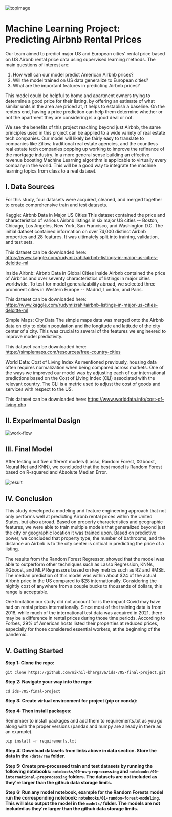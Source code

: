 ![topimage](https://user-images.githubusercontent.com/71023894/115910844-56ba2e80-a43b-11eb-8851-3fc48e0a68bc.png)


# Machine Learning Project: Predicting Airbnb Rental Prices
Our team aimed to predict major US and European cities' rental price based on US Airbnb rental price data using supervised learning methods. The main questions of interest are:
  1. How well can our model predict American Airbnb prices? 
  1. Will the model trained on US data generalize to European cities? 
  2. What are the important features in predicting Airbnb prices? 

This model could be helpful to home and apartment owners trying to determine a good price for their listing, by offering an estimate of what similar units in the area are priced at, it helps to establish a baseline. On the renters end, having a price prediction can help them determine whether or not the apartment they are considering is a good deal or not. 

We see the benefits of this project reaching beyond just Airbnb, the same principles used in this project can be applied to a wide variety of real estate tech companies. Our model will likely be fairly easy to translate to companies like Zillow, traditional real estate agencies, and the countless real estate tech companies popping up working to improve the refinance of the mortgage industry. In a more general sense building an effective revenue boosting Machine Learning algorithm is applicable to virtually every company in the world. This will be a good way to integrate the machine learning topics from class to a real dataset.


## I. Data Sources
For this study, four datasets were acquired, cleaned, and merged together to create comprehensive train and test datasets. 

Kaggle: Airbnb Data in Major US Cities
This dataset contained the price and characteristics of various Airbnb listings in six major US cities -- Boston, Chicago, Los Angeles, New York, San Francisco, and Washington D.C. The initial dataset contained information on over 74,000 distinct Airbnb properties and 28 features. It was ultimately split into training, validation, and test sets.

This dataset can be downloaded here: https://www.kaggle.com/rudymizrahi/airbnb-listings-in-major-us-cities-deloitte-ml

Inside Airbnb: Airbnb Data in Global Cities
Inside Airbnb contained the price of Airbnbs and over seventy characteristics of listings in major cities worldwide. To test for model generalizability abroad, we selected three prominent cities in Western Europe -- Madrid, London, and Paris.

This dataset can be downloaded here: https://www.kaggle.com/rudymizrahi/airbnb-listings-in-major-us-cities-deloitte-ml

Simple Maps: City Data
The simple maps data was merged onto the Airbnb data on city to obtain population and the longitude and latitude of the city center of a city. This was crucial to several of the features we engineered to improve model predictivity.

This dataset can be downloaded here: https://simplemaps.com/resources/free-country-cities

World Data: Cost of Living Index
As mentioned previously, housing data often requires normalization when being compared across markets. One of the ways we improved our model was by adjusting each of our international predictions based on the Cost of Living Index (CLI) associated with the relevant country. The CLI is a metric used to adjust the cost of goods and services with respect to the US.

This dataset can be downloaded here: https://www.worlddata.info/cost-of-living.php

## II. Experimental Design 
![work-flow](https://user-images.githubusercontent.com/71023894/115911394-07c0c900-a43c-11eb-9fe3-1995c22ba37d.png)


## III. Final Model
After testing out five different models (Lasso, Random Forest, XGboost, Neural Net and KNN), we concluded that the best model is Random Forest based on R-squared and Absolute Median Error. 

![result](https://user-images.githubusercontent.com/71023894/115910152-7d2b9a00-a43a-11eb-990e-0504fd89dd65.png)


## IV. Conclusion
This study developed a modeling and feature engineering approach that not only performs well at predicting Airbnb rental prices within the United States, but also abroad. Based on property characteristics and geographic features, we were able to train multiple models that generalized beyond just the city or geographic location it was trained upon. Based on predictive power, we concluded that property type, the number of bathrooms, and the distance an Airbnb is to the city center is critical in predicting the price of a listing.

The results from the Random Forest Regressor, showed that the model was able to outperform other techniques such as Lasso Regression, KNNs, XGboost, and MLP Regressors based on key metrics such as R2 and RMSE. The median prediction of this model was within about $24 of the actual Airbnb price in the US compared to $28 internationally. Considering the nightly cost of anywhere from a couple bucks to thousands of dollars, this range is acceptable.

One limitation our study did not account for is the impact Covid may have had on rental prices internationally. Since most of the training data is from 2018, while much of the international test data was acquired in 2021, there may be a difference in rental prices during those time periods. According to Forbes, 29% of American hosts listed their properties at reduced prices, especially for those considered essential workers, at the beginning of the pandemic.


## V. Getting Started

**Step 1: Clone the repo:**
```
git clone https://github.com/nikhil-bhargava/ids-705-final-project.git
```

**Step 2: Navigate your way into the repo:**
```
cd ids-705-final-project
```

**Step 3: Create virtual environment for project (pip or conda):**

**Step 4: Then install packages:**

Remember to install packages and add them to requirements.txt as you go along with the proper versions (pandas and numpy are already in there as an example).

```
pip install -r requirements.txt
```

**Step 4: Download datasets from links above in data section. Store the data in the `/data/raw` folder.**

**Step 5: Create pre-processed train and test datasets by running the following notebooks: `notebooks/00-us-preprocessing` and `notebooks/00-international-preprocessing` folders. The datasets are not included as they're larger than the github data storage limits.**

**Step 6: Run any model notebook, example for the Random Forests model run the corresponding notebook: `notebooks/01-random-forest-modeling`. This will also output the model in the `models/` folder. The models are not included as they're larger than the github data storage limits.**

